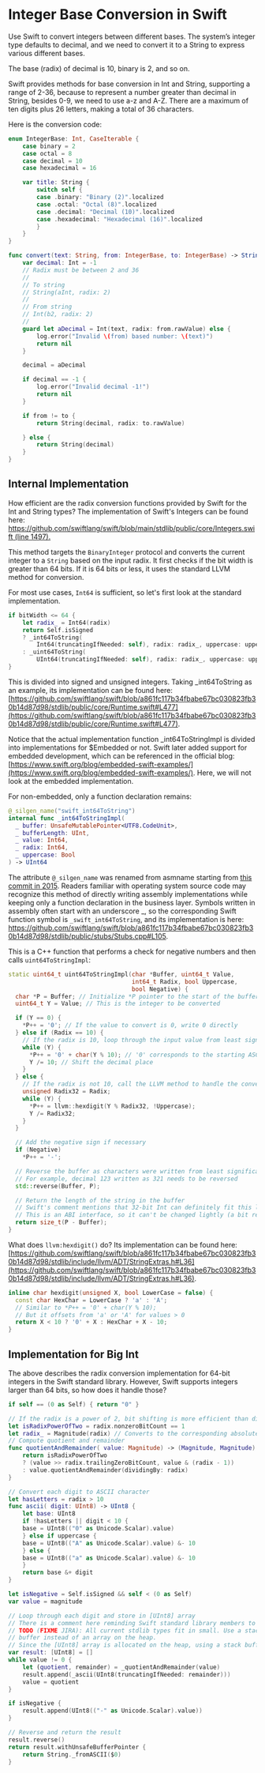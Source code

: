 # Integer Base Conversion in Swift

Use Swift to convert integers between different bases. The system’s integer type defaults to decimal, and we need to convert it to a String to express various different bases.

The base (radix) of decimal is 10, binary is 2, and so on.

Swift provides methods for base conversion in Int and String, supporting a range of 2-36, because to represent a number greater than decimal in String, besides 0-9, we need to use a-z and A-Z. There are a maximum of ten digits plus 26 letters, making a total of 36 characters.

Here is the conversion code:

```swift
enum IntegerBase: Int, CaseIterable {
    case binary = 2
    case octal = 8
    case decimal = 10
    case hexadecimal = 16

    var title: String {
        switch self {
        case .binary: "Binary (2)".localized
        case .octal: "Octal (8)".localized
        case .decimal: "Decimal (10)".localized
        case .hexadecimal: "Hexadecimal (16)".localized
        }
    }
}

func convert(text: String, from: IntegerBase, to: IntegerBase) -> String? {
    var decimal: Int = -1
    // Radix must be between 2 and 36
    //
    // To string
    // String(aInt, radix: 2)
    //
    // From string
    // Int(b2, radix: 2)
    //
    guard let aDecimal = Int(text, radix: from.rawValue) else {
        log.error("Invalid \(from) based number: \(text)")
        return nil
    }

    decimal = aDecimal

    if decimal == -1 {
        log.error("Invalid decimal -1!")
        return nil
    }

    if from != to {
        return String(decimal, radix: to.rawValue)

    } else {
        return String(decimal)
    }
}
```

## Internal Implementation

How efficient are the radix conversion functions provided by Swift for the Int and String types? The implementation of Swift's Integers can be found here: [https://github.com/swiftlang/swift/blob/main/stdlib/public/core/Integers.swift (line 1497).](https://github.com/swiftlang/swift/blob/a861fc117b34fbabe67bc030823fb30b14d87d98/stdlib/public/core/Integers.swift#L1497)

This method targets the `BinaryInteger` protocol and converts the current integer to a `String` based on the input radix. It first checks if the bit width is greater than 64 bits. If it is 64 bits or less, it uses the standard LLVM method for conversion.

For most use cases, `Int64` is sufficient, so let's first look at the standard implementation.

```swift
if bitWidth <= 64 {
    let radix_ = Int64(radix)
    return Self.isSigned
    ? _int64ToString(
        Int64(truncatingIfNeeded: self), radix: radix_, uppercase: uppercase)
    : _uint64ToString(
        UInt64(truncatingIfNeeded: self), radix: radix_, uppercase: uppercase)
}
```

This is divided into signed and unsigned integers. Taking _int64ToString as an example, its implementation can be found here: [https://github.com/swiftlang/swift/blob/a861fc117b34fbabe67bc030823fb30b14d87d98/stdlib/public/core/Runtime.swift#L477](https://github.com/swiftlang/swift/blob/a861fc117b34fbabe67bc030823fb30b14d87d98/stdlib/public/core/Runtime.swift#L477).

Notice that the actual implementation function _int64ToStringImpl is divided into implementations for $Embedded or not. Swift later added support for embedded development, which can be referenced in the official blog: [https://www.swift.org/blog/embedded-swift-examples/](https://www.swift.org/blog/embedded-swift-examples/). Here, we will not look at the embedded implementation.

For non-embedded, only a function declaration remains:

```swift
@_silgen_name("swift_int64ToString")
internal func _int64ToStringImpl(
  _ buffer: UnsafeMutablePointer<UTF8.CodeUnit>,
  _ bufferLength: UInt,
  _ value: Int64,
  _ radix: Int64,
  _ uppercase: Bool
) -> UInt64
```

The attribute `@_silgen_name` was renamed from asmname starting from [this commit in 2015](https://github.com/swiftlang/swift/commit/fbd2e4d872d1aa57bfba2ab1f4d280bb1e90cbb8). Readers familiar with operating system source code may recognize this method of directly writing assembly implementations while keeping only a function declaration in the business layer. Symbols written in assembly often start with an underscore _, so the corresponding Swift function symbol is `_swift_int64ToString`, and its implementation is here: https://github.com/swiftlang/swift/blob/a861fc117b34fbabe67bc030823fb30b14d87d98/stdlib/public/stubs/Stubs.cpp#L105.

This is a C++ function that performs a check for negative numbers and then calls `uint64ToStringImpl`:

```cpp
static uint64_t uint64ToStringImpl(char *Buffer, uint64_t Value,
                                   int64_t Radix, bool Uppercase,
                                   bool Negative) {
  char *P = Buffer; // Initialize *P pointer to the start of the buffer
  uint64_t Y = Value; // This is the integer to be converted

  if (Y == 0) {
    *P++ = '0'; // If the value to convert is 0, write 0 directly
  } else if (Radix == 10) {
    // If the radix is 10, loop through the input value from least significant to most significant digit, converting each digit to ASCII and writing it to *P
    while (Y) {
      *P++ = '0' + char(Y % 10); // '0' corresponds to the starting ASCII code, offset by the remainder of Y % 10 which gives the corresponding digit's ASCII value
      Y /= 10; // Shift the decimal place
    }
  } else {
    // If the radix is not 10, call the LLVM method to handle the conversion
    unsigned Radix32 = Radix;
    while (Y) {
      *P++ = llvm::hexdigit(Y % Radix32, !Uppercase);
      Y /= Radix32;
    }
  }

  // Add the negative sign if necessary
  if (Negative)
    *P++ = '-';

  // Reverse the buffer as characters were written from least significant to most significant digit
  // For example, decimal 123 written as 321 needs to be reversed
  std::reverse(Buffer, P);

  // Return the length of the string in the buffer
  // Swift's comment mentions that 32-bit Int can definitely fit this length, but the return value is defined as uint64_t
  // This is an ABI interface, so it can't be changed lightly (a bit reluctantly) XD
  return size_t(P - Buffer);
}
```

What does `llvm:hexdigit()` do? Its implementation can be found here: [https://github.com/swiftlang/swift/blob/a861fc117b34fbabe67bc030823fb30b14d87d98/stdlib/include/llvm/ADT/StringExtras.h#L36](https://github.com/swiftlang/swift/blob/a861fc117b34fbabe67bc030823fb30b14d87d98/stdlib/include/llvm/ADT/StringExtras.h#L36).

```cpp
inline char hexdigit(unsigned X, bool LowerCase = false) {
  const char HexChar = LowerCase ? 'a' : 'A';
  // Similar to *P++ = '0' + char(Y % 10);
  // But it offsets from 'a' or 'A' for values > 0
  return X < 10 ? '0' + X : HexChar + X - 10;
}
```

## Implementation for Big Int

The above describes the radix conversion implementation for 64-bit integers in the Swift standard library. However, Swift supports integers larger than 64 bits, so how does it handle those?

```swift
if self == (0 as Self) { return "0" }

// If the radix is a power of 2, bit shifting is more efficient than division
let isRadixPowerOfTwo = radix.nonzeroBitCount == 1
let radix_ = Magnitude(radix) // Converts to the corresponding absolute value
// Compute quotient and remainder
func quotientAndRemainder( value: Magnitude) -> (Magnitude, Magnitude) {
    return isRadixPowerOfTwo
    ? (value >> radix.trailingZeroBitCount, value & (radix - 1))
    : value.quotientAndRemainder(dividingBy: radix)
}

// Convert each digit to ASCII character
let hasLetters = radix > 10
func ascii( digit: UInt8) -> UInt8 {
    let base: UInt8
    if !hasLetters || digit < 10 {
    base = UInt8(("0" as Unicode.Scalar).value)
    } else if uppercase {
    base = UInt8(("A" as Unicode.Scalar).value) &- 10
    } else {
    base = UInt8(("a" as Unicode.Scalar).value) &- 10
    }
    return base &+ digit
}

let isNegative = Self.isSigned && self < (0 as Self)
var value = magnitude

// Loop through each digit and store in [UInt8] array
// There is a comment here reminding Swift standard library members to optimize this in the future
// TODO (FIXME JIRA): All current stdlib types fit in small. Use a stack
// buffer instead of an array on the heap.
// Since the [UInt8] array is allocated on the heap, using a stack buffer would be faster. Essentially, this is similar to the char* P version in C++.
var result: [UInt8] = []
while value != 0 {
    let (quotient, remainder) = _quotientAndRemainder(value)
    result.append(_ascii(UInt8(truncatingIfNeeded: remainder)))
    value = quotient
}

if isNegative {
    result.append(UInt8(("-" as Unicode.Scalar).value))
}

// Reverse and return the result
result.reverse()
return result.withUnsafeBufferPointer {
    return String._fromASCII($0)
}
```